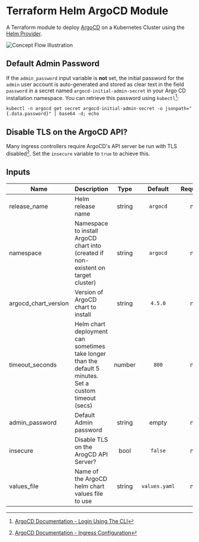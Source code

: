 # Terraform Helm ArgoCD Module
A Terraform module to deploy [ArgoCD](https://argoproj.github.io/cd/) on a Kubernetes Cluster using the [Helm Provider](https://registry.terraform.io/providers/hashicorp/helm).

![Concept Flow Illustration](https://res.cloudinary.com/qunux/image/upload/v1642563762/terraform_kubernetes_argocd_mtze07.svg)

## Default Admin Password

If the `admin_password` input variable is **not** set, the initial password for the `admin` user account is auto-generated and stored as clear text in the field `password` in a secret named `argocd-initial-admin-secret` in your Argo CD installation namespace. You can retrieve this password using `kubectl`[^1]:

```
kubectl -n argocd get secret argocd-initial-admin-secret -o jsonpath="{.data.password}" | base64 -d; echo
```

## Disable TLS on the ArgoCD API?

Many ingress controllers require ArgoCD's API server be run with TLS disabled[^2]. Set the `insecure` variable to `true` to achieve this.

## Inputs

| Name | Description | Type | Default | Required |
|------|-------------|:----:|:-----:|:-----:|
| release_name | Helm release name | string | `argocd` | no |
| namespace | Namespace to install ArgoCD chart into (created if non-existent on target cluster) | string | `argocd` | no |
| argocd_chart_version | Version of ArgoCD chart to install | string | `4.5.0` | no |
| timeout_seconds | Helm chart deployment can sometimes take longer than the default 5 minutes. Set a custom timeout (secs) | number | `800` | no |
| admin_password | Default Admin password | string | empty | no |
| insecure | Disable TLS on the ArogCD API Server? | bool | `false` | no |
| values_file | Name of the ArgoCD helm chart values file to use | string | `values.yaml` | no |


[^1]: [ArgoCD Documentation - Login Using The CLI](https://argo-cd.readthedocs.io/en/stable/getting_started/#4-login-using-the-cli)
[^2]: [ArgoCD Documentation - Ingress Configuration](https://argo-cd.readthedocs.io/en/stable/operator-manual/ingress/)